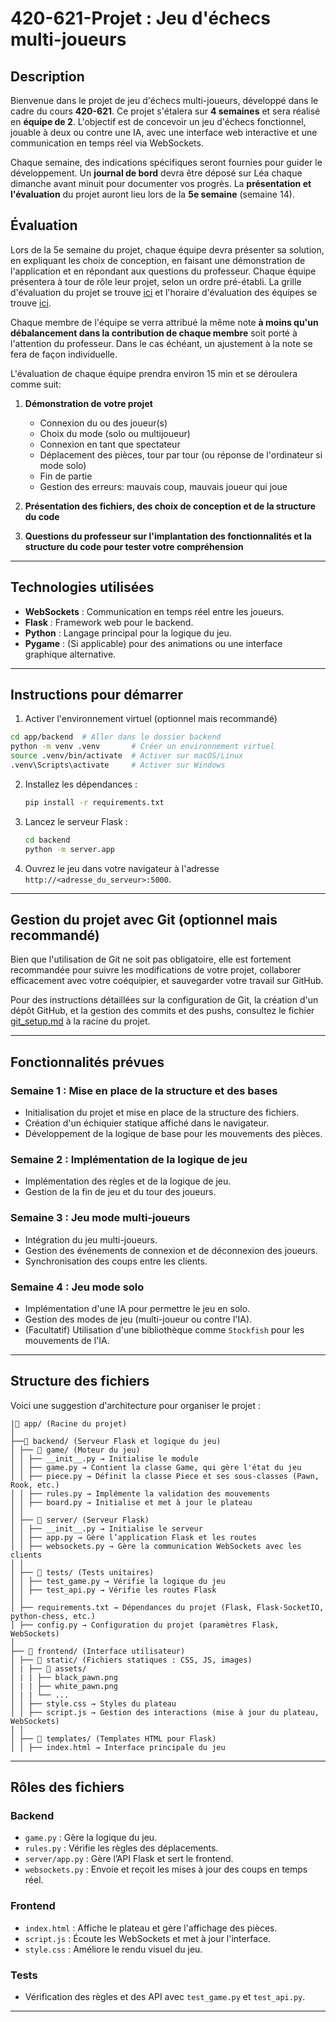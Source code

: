 # 420-621-Projet : Jeu d'échecs multi-joueurs

## **Description**
Bienvenue dans le projet de jeu d'échecs multi-joueurs, développé dans le cadre du cours **420-621**. Ce projet s'étalera sur **4 semaines** et sera réalisé en **équipe de 2**. L'objectif est de concevoir un jeu d'échecs fonctionnel, jouable à deux ou contre une IA, avec une interface web interactive et une communication en temps réel via WebSockets.

Chaque semaine, des indications spécifiques seront fournies pour guider le développement. Un **journal de bord** devra être déposé sur Léa chaque dimanche avant minuit pour documenter vos progrès. La **présentation et l'évaluation** du projet auront lieu lors de la **5e semaine** (semaine 14).

## Évaluation
Lors de la 5e semaine du projet, chaque équipe devra présenter sa solution, en expliquant les choix de conception, en faisant une démonstration de l'application et en répondant aux questions du professeur.
Chaque équipe présentera à tour de rôle leur projet, selon un ordre pré-établi.
La grille d'évaluation du projet se trouve [ici](https://cmaisonneuveqcca-my.sharepoint.com/:x:/g/personal/eterriault_cmaisonneuve_qc_ca/EV6TFQNx_o1Ko-Jl604Wn28B9TnuOxS9cKd5_EG0wPLMjA?e=zBumxV) et l'horaire d'évaluation des équipes se trouve [ici](https://cmaisonneuveqcca-my.sharepoint.com/:x:/r/personal/eterriault_cmaisonneuve_qc_ca/Documents/H25/420-621-MA/Projet/horaire_evaluation.xlsx?d=wd4f2cd06f584428b8da11f8eb5b78e9c&csf=1&web=1&e=8rQqkd).

Chaque membre de l'équipe se verra attribué la même note **à moins qu'un débalancement dans la contribution de chaque membre** soit porté à l'attention du professeur. Dans le cas échéant, un ajustement à la note se fera de façon individuelle.

L'évaluation de chaque équipe prendra environ 15 min et se déroulera comme suit:
1. **Démonstration de votre projet**
   - Connexion du ou des joueur(s)
   - Choix du mode (solo ou multijoueur)
   - Connexion en tant que spectateur
   - Déplacement des pièces, tour par tour (ou réponse de l'ordinateur si mode solo)
   - Fin de partie
   - Gestion des erreurs: mauvais coup, mauvais joueur qui joue

2. **Présentation des fichiers, des choix de conception et de la structure du code**
   
3. **Questions du professeur sur l'implantation des fonctionnalités et la structure du code pour tester votre compréhension**
   
---
## **Technologies utilisées**
- **WebSockets** : Communication en temps réel entre les joueurs.
- **Flask** : Framework web pour le backend.
- **Python** : Langage principal pour la logique du jeu.
- **Pygame** : (Si applicable) pour des animations ou une interface graphique alternative.

---
## **Instructions pour démarrer**

1. Activer l'environnement virtuel (optionnel mais recommandé)
```bash
cd app/backend  # Aller dans le dossier backend
python -m venv .venv       # Créer un environnement virtuel
source .venv/bin/activate  # Activer sur macOS/Linux
.venv\Scripts\activate     # Activer sur Windows
```

2. Installez les dépendances :
   ```bash
   pip install -r requirements.txt
   ```
3. Lancez le serveur Flask :
   ```bash
   cd backend
   python -m server.app
   ```
4. Ouvrez le jeu dans votre navigateur à l'adresse `http://<adresse_du_serveur>:5000`.

---

## **Gestion du projet avec Git (optionnel mais recommandé)**

Bien que l'utilisation de Git ne soit pas obligatoire, elle est fortement recommandée pour suivre les modifications de votre projet, collaborer efficacement avec votre coéquipier, et sauvegarder votre travail sur GitHub.

Pour des instructions détaillées sur la configuration de Git, la création d'un dépôt GitHub, et la gestion des commits et des pushs, consultez le fichier [git_setup.md](git_setup.md) à la racine du projet.

---

## **Fonctionnalités prévues**
### **Semaine 1 : Mise en place de la structure et des bases**
- Initialisation du projet et mise en place de la structure des fichiers.
- Création d'un échiquier statique affiché dans le navigateur.
- Développement de la logique de base pour les mouvements des pièces.

### **Semaine 2 : Implémentation de la logique de jeu**
- Implémentation des règles et de la logique de jeu.
- Gestion de la fin de jeu et du tour des joueurs.

### **Semaine 3 : Jeu mode multi-joueurs**
- Intégration du jeu multi-joueurs.
- Gestion des événements de connexion et de déconnexion des joueurs.
- Synchronisation des coups entre les clients.

### **Semaine 4 : Jeu mode solo**
- Implémentation d'une IA pour permettre le jeu en solo.
- Gestion des modes de jeu (multi-joueur ou contre l'IA).
- (Facultatif) Utilisation d'une bibliothèque comme `Stockfish` pour les mouvements de l'IA.

---

## Structure des fichiers

Voici une suggestion d'architecture pour organiser le projet :

```text
|📂 app/ (Racine du projet)
│
├──📂 backend/ (Serveur Flask et logique du jeu)
│ ├── 📂 game/ (Moteur du jeu)
│ │ ├── __init__.py → Initialise le module
│ │ ├── game.py → Contient la classe Game, qui gère l'état du jeu
│ │ ├── piece.py → Définit la classe Piece et ses sous-classes (Pawn, Rook, etc.)
│ │ ├── rules.py → Implémente la validation des mouvements
│ │ ├── board.py → Initialise et met à jour le plateau
│ │
│ ├── 📂 server/ (Serveur Flask)
│ │ ├── __init__.py → Initialise le serveur
│ │ ├── app.py → Gère l’application Flask et les routes
│ │ ├── websockets.py → Gère la communication WebSockets avec les clients
│ │
│ ├── 📂 tests/ (Tests unitaires)
│ │ ├── test_game.py → Vérifie la logique du jeu
│ │ ├── test_api.py → Vérifie les routes Flask
│ │
│ ├── requirements.txt → Dépendances du projet (Flask, Flask-SocketIO, python-chess, etc.)
│ ├── config.py → Configuration du projet (paramètres Flask, WebSockets)
│
├── 📂 frontend/ (Interface utilisateur)
│ ├── 📂 static/ (Fichiers statiques : CSS, JS, images)
│ | ├── 📂 assets/
│ | | ├── black_pawn.png
│ | | ├── white_pawn.png
│ | | └── ...
│ │ ├── style.css → Styles du plateau
│ │ ├── script.js → Gestion des interactions (mise à jour du plateau, WebSockets)
│ │
│ ├── 📂 templates/ (Templates HTML pour Flask)
│ │ ├── index.html → Interface principale du jeu
```
---

## Rôles des fichiers

### **Backend**
- `game.py` : Gère la logique du jeu.
- `rules.py` : Vérifie les règles des déplacements.
- `server/app.py` : Gère l’API Flask et sert le frontend.
- `websockets.py` : Envoie et reçoit les mises à jour des coups en temps réel.

### **Frontend**
- `index.html` : Affiche le plateau et gère l'affichage des pièces.
- `script.js` : Écoute les WebSockets et met à jour l'interface.
- `style.css` : Améliore le rendu visuel du jeu.

### **Tests**
- Vérification des règles et des API avec `test_game.py` et `test_api.py`.

---
